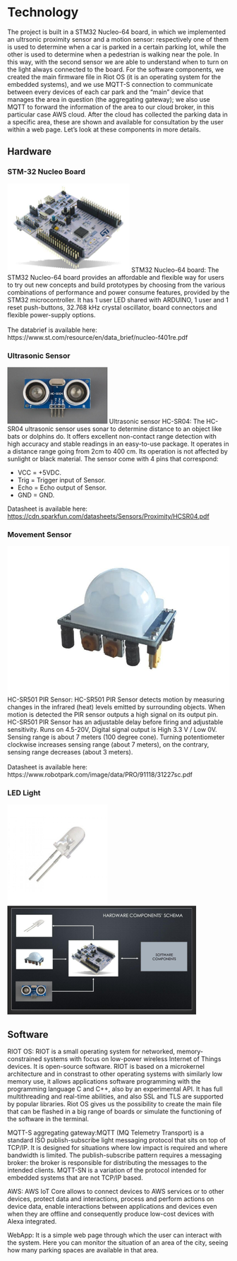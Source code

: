 # Technology
The project is built in a STM32 Nucleo-64 board, in which we implemented an ultrsonic proximity sensor and a motion sensor: respectively one of them is used to determine when a car is parked in a certain parking lot, while the other is used to determine when a pedestrian is walking near the pole. In this way, with the second sensor we are able to understand when to turn on the light always connected to the board.
For the software components, we created the main firmware file in Riot OS (it is an operating system for the embedded systems), and we use MQTT-S connection to communicate between every devices of each car park and the “main” device that manages the area in question (the aggregating gateway); we also use MQTT to forward the information of the area to our cloud broker, in this particular case AWS cloud. After the cloud has collected the parking data in a specific area, these are shown and available for consultation by the user within a web page.
Let’s look at these components in more details.

## Hardware
### STM-32 Nucleo Board
<img src="images/STM-32%20NucleoBoard.jpg" width=55% height=55%>
STM32 Nucleo-64 board: The STM32 Nucleo-64 board provides an affordable and flexible way for users to try out new concepts and build prototypes by choosing from the various combinations of performance and power consume features, provided by the STM32 microcontroller. It has 1 user LED shared with ARDUINO, 1 user and 1 reset push-buttons, 32.768 kHz crystal oscillator, board connectors and flexible power-supply options.
<br/>
<br/>
The databrief is available here: https://www.st.com/resource/en/data_brief/nucleo-f401re.pdf

### Ultrasonic Sensor
<img src="images/Ultrasonic%20Sensor.jpg" width=45% height=45%>
Ultrasonic sensor HC-SR04: The HC-SR04 ultrasonic sensor uses sonar to determine distance to an object like bats or dolphins do. It offers excellent non-contact range detection with high accuracy and stable readings in an easy-to-use package. It operates in a distance range going from 2cm to 400 cm. Its operation is not affected by sunlight or black material.
The sensor come with 4 pins that correspond:

- VCC = +5VDC.
- Trig = Trigger input of Sensor.
- Echo = Echo output of Sensor.
- GND = GND.

Datasheet is available here: https://cdn.sparkfun.com/datasheets/Sensors/Proximity/HCSR04.pdf

### Movement Sensor
<img src="images/Movement Sensor.jpg" widht=0.1% height=0.1%>
HC-SR501 PIR Sensor: HC-SR501 PIR Sensor detects motion by measuring changes in the infrared (heat) levels emitted by surrounding objects. When motion is detected the PIR sensor outputs a high signal on its output pin.
HC-SR501 PIR Sensor has an adjustable delay before firing and adjustable sensitivity. Runs on 4.5-20V, Digital signal output is High 3.3 V / Low 0V. Sensing range is about 7 meters (100 degree cone). Turning potentiometer clockwise increases sensing range (about 7 meters), on the contrary, sensing range decreases (about 3 meters).
<br/>
<br/>
Datasheet is available here: https://www.robotpark.com/image/data/PRO/91118/31227sc.pdf

### LED Light
<img src="images/LED.jpg" width=45% height=45%>

<img src="images/Hardware Components' Schema.jpg" width=85% height=85%>

## Software
RIOT OS: RIOT is a small operating system for networked, memory-constrained systems with focus on low-power wireless Internet of Things devices. It is open-source software.
RIOT is based on a microkernel architecture and in constrast to other operating systems with similarly low memory use, it allows applications software programming with the programming language C and C++, also by an experimental API. It has full multithreading and real-time abilities, and also SSL and TLS are supported by popular libraries.
Riot OS gives us the possibility to create the main file that can be flashed in a big range of boards or simulate the functioning of the software in the terminal.

MQTT-S aggregating gateway:MQTT (MQ Telemetry Transport) is a standard ISO publish-subscribe light messaging protocol that sits on top of TCP/IP. It is designed for situations where low impact is required and where bandwidth is limited. The publish-subscribe pattern requires a messaging broker: the broker is responsible for distributing the messages to the intended clients.
MQTT-SN is a variation of the protocol intended for embedded systems that are not TCP/IP based.

AWS: AWS IoT Core allows to connect devices to AWS services or to other devices, protect data and interactions, process and perform actions on device data, enable interactions between applications and devices even when they are offline and consequently produce low-cost devices with Alexa integrated.

WebApp: It is a simple web page through which the user can interact with the system. Here you can monitor the situation of an area of the city, seeing how many parking spaces are available in that area.
